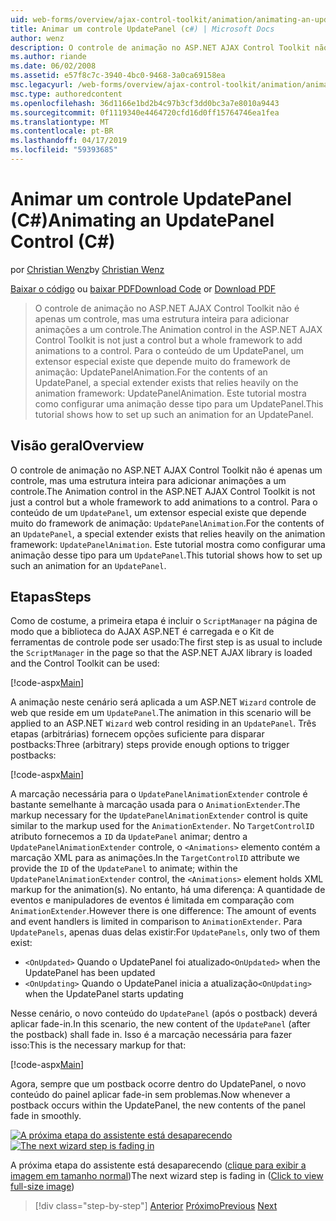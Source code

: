 ```yaml
---
uid: web-forms/overview/ajax-control-toolkit/animation/animating-an-updatepanel-control-cs
title: Animar um controle UpdatePanel (c#) | Microsoft Docs
author: wenz
description: O controle de animação no ASP.NET AJAX Control Toolkit não é apenas um controle, mas uma estrutura inteira para adicionar animações a um controle. Para o conteúdo de um...
ms.author: riande
ms.date: 06/02/2008
ms.assetid: e57f8c7c-3940-4bc0-9468-3a0ca69158ea
msc.legacyurl: /web-forms/overview/ajax-control-toolkit/animation/animating-an-updatepanel-control-cs
msc.type: authoredcontent
ms.openlocfilehash: 36d1166e1bd2b4c97b3cf3dd0bc3a7e8010a9443
ms.sourcegitcommit: 0f1119340e4464720cfd16d0ff15764746ea1fea
ms.translationtype: MT
ms.contentlocale: pt-BR
ms.lasthandoff: 04/17/2019
ms.locfileid: "59393685"
---
```

# <a name="animating-an-updatepanel-control-c"></a><span data-ttu-id="f88d3-104">Animar um controle UpdatePanel (C#)</span><span class="sxs-lookup"><span data-stu-id="f88d3-104">Animating an UpdatePanel Control (C#)</span></span>

<span data-ttu-id="f88d3-105">por [Christian Wenz](https://github.com/wenz)</span><span class="sxs-lookup"><span data-stu-id="f88d3-105">by [Christian Wenz](https://github.com/wenz)</span></span>

<span data-ttu-id="f88d3-106">[Baixar o código](http://download.microsoft.com/download/9/3/f/93f8daea-bebd-4821-833b-95205389c7d0/UpdatePanelAnimation1.cs.zip) ou [baixar PDF](http://download.microsoft.com/download/b/6/a/b6ae89ee-df69-4c87-9bfb-ad1eb2b23373/updatepanelanimation1CS.pdf)</span><span class="sxs-lookup"><span data-stu-id="f88d3-106">[Download Code](http://download.microsoft.com/download/9/3/f/93f8daea-bebd-4821-833b-95205389c7d0/UpdatePanelAnimation1.cs.zip) or [Download PDF](http://download.microsoft.com/download/b/6/a/b6ae89ee-df69-4c87-9bfb-ad1eb2b23373/updatepanelanimation1CS.pdf)</span></span>

> <span data-ttu-id="f88d3-107">O controle de animação no ASP.NET AJAX Control Toolkit não é apenas um controle, mas uma estrutura inteira para adicionar animações a um controle.</span><span class="sxs-lookup"><span data-stu-id="f88d3-107">The Animation control in the ASP.NET AJAX Control Toolkit is not just a control but a whole framework to add animations to a control.</span></span> <span data-ttu-id="f88d3-108">Para o conteúdo de um UpdatePanel, um extensor especial existe que depende muito do framework de animação: UpdatePanelAnimation.</span><span class="sxs-lookup"><span data-stu-id="f88d3-108">For the contents of an UpdatePanel, a special extender exists that relies heavily on the animation framework: UpdatePanelAnimation.</span></span> <span data-ttu-id="f88d3-109">Este tutorial mostra como configurar uma animação desse tipo para um UpdatePanel.</span><span class="sxs-lookup"><span data-stu-id="f88d3-109">This tutorial shows how to set up such an animation for an UpdatePanel.</span></span>


## <a name="overview"></a><span data-ttu-id="f88d3-110">Visão geral</span><span class="sxs-lookup"><span data-stu-id="f88d3-110">Overview</span></span>

<span data-ttu-id="f88d3-111">O controle de animação no ASP.NET AJAX Control Toolkit não é apenas um controle, mas uma estrutura inteira para adicionar animações a um controle.</span><span class="sxs-lookup"><span data-stu-id="f88d3-111">The Animation control in the ASP.NET AJAX Control Toolkit is not just a control but a whole framework to add animations to a control.</span></span> <span data-ttu-id="f88d3-112">Para o conteúdo de um `UpdatePanel`, um extensor especial existe que depende muito do framework de animação: `UpdatePanelAnimation`.</span><span class="sxs-lookup"><span data-stu-id="f88d3-112">For the contents of an `UpdatePanel`, a special extender exists that relies heavily on the animation framework: `UpdatePanelAnimation`.</span></span> <span data-ttu-id="f88d3-113">Este tutorial mostra como configurar uma animação desse tipo para um `UpdatePanel`.</span><span class="sxs-lookup"><span data-stu-id="f88d3-113">This tutorial shows how to set up such an animation for an `UpdatePanel`.</span></span>

## <a name="steps"></a><span data-ttu-id="f88d3-114">Etapas</span><span class="sxs-lookup"><span data-stu-id="f88d3-114">Steps</span></span>

<span data-ttu-id="f88d3-115">Como de costume, a primeira etapa é incluir o `ScriptManager` na página de modo que a biblioteca do AJAX ASP.NET é carregada e o Kit de ferramentas de controle pode ser usado:</span><span class="sxs-lookup"><span data-stu-id="f88d3-115">The first step is as usual to include the `ScriptManager` in the page so that the ASP.NET AJAX library is loaded and the Control Toolkit can be used:</span></span>

[!code-aspx[Main](animating-an-updatepanel-control-cs/samples/sample1.aspx)]

<span data-ttu-id="f88d3-116">A animação neste cenário será aplicada a um ASP.NET `Wizard` controle de web que reside em um `UpdatePanel`.</span><span class="sxs-lookup"><span data-stu-id="f88d3-116">The animation in this scenario will be applied to an ASP.NET `Wizard` web control residing in an `UpdatePanel`.</span></span> <span data-ttu-id="f88d3-117">Três etapas (arbitrárias) fornecem opções suficiente para disparar postbacks:</span><span class="sxs-lookup"><span data-stu-id="f88d3-117">Three (arbitrary) steps provide enough options to trigger postbacks:</span></span>

[!code-aspx[Main](animating-an-updatepanel-control-cs/samples/sample2.aspx)]

<span data-ttu-id="f88d3-118">A marcação necessária para o `UpdatePanelAnimationExtender` controle é bastante semelhante à marcação usada para o `AnimationExtender`.</span><span class="sxs-lookup"><span data-stu-id="f88d3-118">The markup necessary for the `UpdatePanelAnimationExtender` control is quite similar to the markup used for the `AnimationExtender`.</span></span> <span data-ttu-id="f88d3-119">No `TargetControlID` atributo fornecemos a `ID` da `UpdatePanel` animar; dentro a `UpdatePanelAnimationExtender` controle, o `<Animations>` elemento contém a marcação XML para as animações.</span><span class="sxs-lookup"><span data-stu-id="f88d3-119">In the `TargetControlID` attribute we provide the `ID` of the `UpdatePanel` to animate; within the `UpdatePanelAnimationExtender` control, the `<Animations>` element holds XML markup for the animation(s).</span></span> <span data-ttu-id="f88d3-120">No entanto, há uma diferença: A quantidade de eventos e manipuladores de eventos é limitada em comparação com `AnimationExtender`.</span><span class="sxs-lookup"><span data-stu-id="f88d3-120">However there is one difference: The amount of events and event handlers is limited in comparison to `AnimationExtender`.</span></span> <span data-ttu-id="f88d3-121">Para `UpdatePanels`, apenas duas delas existir:</span><span class="sxs-lookup"><span data-stu-id="f88d3-121">For `UpdatePanels`, only two of them exist:</span></span>

- <span data-ttu-id="f88d3-122">`<OnUpdated>` Quando o UpdatePanel foi atualizado</span><span class="sxs-lookup"><span data-stu-id="f88d3-122">`<OnUpdated>` when the UpdatePanel has been updated</span></span>
- <span data-ttu-id="f88d3-123">`<OnUpdating>` Quando o UpdatePanel inicia a atualização</span><span class="sxs-lookup"><span data-stu-id="f88d3-123">`<OnUpdating>` when the UpdatePanel starts updating</span></span>

<span data-ttu-id="f88d3-124">Nesse cenário, o novo conteúdo do `UpdatePanel` (após o postback) deverá aplicar fade-in.</span><span class="sxs-lookup"><span data-stu-id="f88d3-124">In this scenario, the new content of the `UpdatePanel` (after the postback) shall fade in.</span></span> <span data-ttu-id="f88d3-125">Isso é a marcação necessária para fazer isso:</span><span class="sxs-lookup"><span data-stu-id="f88d3-125">This is the necessary markup for that:</span></span>

[!code-aspx[Main](animating-an-updatepanel-control-cs/samples/sample3.aspx)]

<span data-ttu-id="f88d3-126">Agora, sempre que um postback ocorre dentro do UpdatePanel, o novo conteúdo do painel aplicar fade-in sem problemas.</span><span class="sxs-lookup"><span data-stu-id="f88d3-126">Now whenever a postback occurs within the UpdatePanel, the new contents of the panel fade in smoothly.</span></span>


<span data-ttu-id="f88d3-127">[![A próxima etapa do assistente está desaparecendo](animating-an-updatepanel-control-cs/_static/image2.png)](animating-an-updatepanel-control-cs/_static/image1.png)</span><span class="sxs-lookup"><span data-stu-id="f88d3-127">[![The next wizard step is fading in](animating-an-updatepanel-control-cs/_static/image2.png)](animating-an-updatepanel-control-cs/_static/image1.png)</span></span>

<span data-ttu-id="f88d3-128">A próxima etapa do assistente está desaparecendo ([clique para exibir a imagem em tamanho normal](animating-an-updatepanel-control-cs/_static/image3.png))</span><span class="sxs-lookup"><span data-stu-id="f88d3-128">The next wizard step is fading in ([Click to view full-size image](animating-an-updatepanel-control-cs/_static/image3.png))</span></span>

> [!div class="step-by-step"]
> <span data-ttu-id="f88d3-129">[Anterior](changing-an-animation-using-client-side-code-cs.md)
> [Próximo](dynamically-controlling-updatepanel-animations-cs.md)</span><span class="sxs-lookup"><span data-stu-id="f88d3-129">[Previous](changing-an-animation-using-client-side-code-cs.md)
[Next](dynamically-controlling-updatepanel-animations-cs.md)</span></span>
